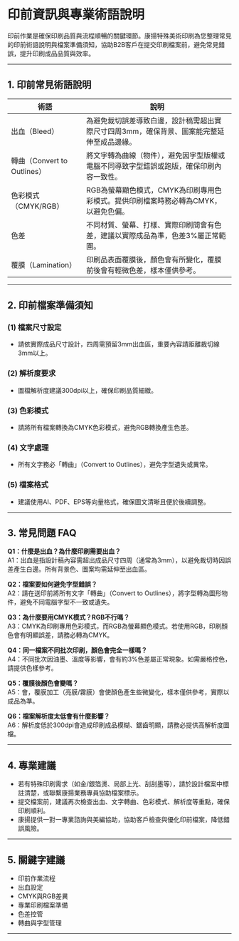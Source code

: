 # 印前資訊與專業術語說明

印前作業是確保印刷品質與流程順暢的關鍵環節。康揚特殊美術印刷為您整理常見的印前術語說明與檔案準備須知，協助B2B客戶在提交印刷檔案前，避免常見錯誤，提升印刷成品品質與效率。

---

## 1. 印前常見術語說明

| 術語            | 說明                                                                                                   |
|-----------------|------------------------------------------------------------------------------------------------------|
| 出血（Bleed）   | 為避免裁切誤差導致白邊，設計稿需超出實際尺寸四周3mm，確保背景、圖案能完整延伸至成品邊緣。                |
| 轉曲（Convert to Outlines） | 將文字轉為曲線（物件），避免因字型版權或電腦不同導致字型錯誤或跑版，確保印刷內容一致性。          |
| 色彩模式（CMYK/RGB） | RGB為螢幕顯色模式，CMYK為印刷專用色彩模式。提供印刷檔案時務必轉為CMYK，以避免色偏。                |
| 色差             | 不同材質、螢幕、打樣、實際印刷間會有色差，建議以實際成品為準，色差3%屬正常範圍。                       |
| 覆膜（Lamination）| 印刷品表面覆膜後，顏色會有所變化，覆膜前後會有輕微色差，樣本僅供參考。                              |

---

## 2. 印前檔案準備須知

### (1) 檔案尺寸設定
- 請依實際成品尺寸設計，四周需預留3mm出血區，重要內容請距離裁切線3mm以上。

### (2) 解析度要求
- 圖檔解析度建議300dpi以上，確保印刷品質細緻。

### (3) 色彩模式
- 請將所有檔案轉換為CMYK色彩模式，避免RGB轉換產生色差。

### (4) 文字處理
- 所有文字務必「轉曲」（Convert to Outlines），避免字型遺失或異常。

### (5) 檔案格式
- 建議使用AI、PDF、EPS等向量格式，確保圖文清晰且便於後續調整。

---

## 3. 常見問題 FAQ

**Q1：什麼是出血？為什麼印刷需要出血？**  
A1：出血是指設計稿內容需超出成品尺寸四周（通常為3mm），以避免裁切時因誤差產生白邊。所有背景色、圖案均需延伸至出血區。

**Q2：檔案要如何避免字型錯誤？**  
A2：請在送印前將所有文字「轉曲」（Convert to Outlines），將字型轉為圖形物件，避免不同電腦字型不一致或遺失。

**Q3：為什麼要用CMYK模式？RGB不行嗎？**  
A3：CMYK為印刷專用色彩模式，而RGB為螢幕顯色模式。若使用RGB，印刷顏色會有明顯誤差，請務必轉為CMYK。

**Q4：同一檔案不同批次印刷，顏色會完全一樣嗎？**  
A4：不同批次因油墨、溫度等影響，會有約3%色差屬正常現象。如需嚴格控色，請提供色樣參考。

**Q5：覆膜後顏色會變嗎？**  
A5：會，覆膜加工（亮膜/霧膜）會使顏色產生些微變化，樣本僅供參考，實際以成品為準。

**Q6：檔案解析度太低會有什麼影響？**  
A6：解析度低於300dpi會造成印刷成品模糊、鋸齒明顯，請務必提供高解析度圖檔。

---

## 4. 專業建議

- 若有特殊印刷需求（如金/銀箔燙、局部上光、刮刮墨等），請於設計檔案中標註清楚，或聯繫康揚業務專員協助檔案標示。
- 提交檔案前，建議再次檢查出血、文字轉曲、色彩模式、解析度等重點，確保印刷順利。
- 康揚提供一對一專業諮詢與美編協助，協助客戶檢查與優化印前檔案，降低錯誤風險。

---

## 5. 關鍵字建議

- 印前作業流程
- 出血設定
- CMYK與RGB差異
- 專業印刷檔案準備
- 色差控管
- 轉曲與字型管理

---